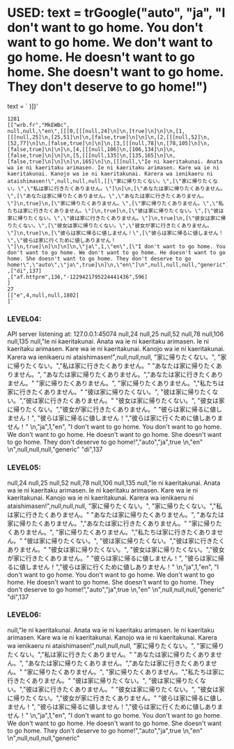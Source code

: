# USED: text = trGoogle("auto", "ja", "I don't want to go home. You don't want to go home. We don't want to go home. He doesn't want to go home. She doesn't want to go home. They don't deserve to go home!")

text = ` )]}'
	
	1281
	[["wrb.fr","MkEWBc",
	null,null,\"en\",[[[0,[[[null,24]\n]\n,[true]\n]\n]\n,[1,[[[null,25]\n,[25,51]\n]\n,[false,true]\n]\n]\n,[2,[[[null,52]\n,[52,77]\n]\n,[false,true]\n]\n]\n,[3,[[[null,78]\n,[78,105]\n]\n,[false,true]\n]\n]\n,[4,[[[null,106]\n,[106,134]\n]\n,[false,true]\n]\n]\n,[5,[[[null,135]\n,[135,165]\n]\n,[false,true]\n]\n]\n]\n,165]\n]\n,[[[null,\"Ie ni kaeritakunai. Anata wa ie ni kaeritaku arimasen. Ie ni kaeritaku arimasen. Kare wa ie ni kaeritakunai. Kanojo wa ie ni kaeritakunai. Karera wa ienikaeru ni ataishimasen!\",null,null,null,[[\"家に帰りたくない。\",[\"家に帰りたくない。\",\"私は家に行きたくありません。\"]\n]\n,[\"あなたは家に帰りたくありません。\",[\"あなたは家に帰りたくありません。\",\"あなたは家に行きたくありません。\"]\n,true]\n,[\"家に帰りたくありません。\",[\"家に帰りたくありません。\",\"私たちは家に行きたくありません。\"]\n,true]\n,[\"彼は家に帰りたくない。\",[\"彼は家に帰りたくない。\",\"彼は家に行きたくありません。\"]\n,true]\n,[\"彼女は家に帰りたくない。\",[\"彼女は家に帰りたくない。\",\"彼女が家に行きたくありません。\"]\n,true]\n,[\"彼らは家に帰るに値しません！\",[\"彼らは家に帰るに値しません！\",\"彼らは家に行くために値しありません！\"]\n,true]\n]\n]\n]\n,\"ja\",1,\"en\",[\"I don't want to go home. You don't want to go home. We don't want to go home. He doesn't want to go home. She doesn't want to go home. They don't deserve to go home!\",\"auto\",\"ja\",true]\n]\n,\"en\"]\n",null,null,null,"generic"]
	,["di",137]
	,["af.httprm",136,"-1229421795224441436",596]
	]
	27
	[["e",4,null,null,1802]
	]`




### LEVEL04:


API server listening at: 127.0.0.1:45074
null,24
null,25
null,52
null,78
null,106
null,135
null,\"Ie ni kaeritakunai. Anata wa ie ni kaeritaku arimasen. Ie ni kaeritaku arimasen. Kare wa ie ni kaeritakunai. Kanojo wa ie ni kaeritakunai. Karera wa ienikaeru ni ataishimasen!\",null,null,null,
\"家に帰りたくない。\",
\"家に帰りたくない。\",\"私は家に行きたくありません。\"
\"あなたは家に帰りたくありません。\",
\"あなたは家に帰りたくありません。\",\"あなたは家に行きたくありません。\"
\"家に帰りたくありません。\",
\"家に帰りたくありません。\",\"私たちは家に行きたくありません。\"
\"彼は家に帰りたくない。\",
\"彼は家に帰りたくない。\",\"彼は家に行きたくありません。\"
\"彼女は家に帰りたくない。\",
\"彼女は家に帰りたくない。\",\"彼女が家に行きたくありません。\"
\"彼らは家に帰るに値しません！\",
\"彼らは家に帰るに値しません！\",\"彼らは家に行くために値しありません！\"
\n,\"ja\",1,\"en\",
\"I don't want to go home. You don't want to go home. We don't want to go home. He doesn't want to go home. She doesn't want to go home. They don't deserve to go home!\",\"auto\",\"ja\",true
\n,\"en\"
\n",null,null,null,"generic"
"di",137



### LEVEL05:

null,24
null,25
null,52
null,78
null,106
null,135
null,\"Ie ni kaeritakunai. Anata wa ie ni kaeritaku arimasen. Ie ni kaeritaku arimasen. Kare wa ie ni kaeritakunai. Kanojo wa ie ni kaeritakunai. Karera wa ienikaeru ni ataishimasen!\",null,null,null,
\"家に帰りたくない。\",
\"家に帰りたくない。\",\"私は家に行きたくありません。\"
\"あなたは家に帰りたくありません。\",
\"あなたは家に帰りたくありません。\",\"あなたは家に行きたくありません。\"
\"家に帰りたくありません。\",
\"家に帰りたくありません。\",\"私たちは家に行きたくありません。\"
\"彼は家に帰りたくない。\",
\"彼は家に帰りたくない。\",\"彼は家に行きたくありません。\"
\"彼女は家に帰りたくない。\",
\"彼女は家に帰りたくない。\",\"彼女が家に行きたくありません。\"
\"彼らは家に帰るに値しません！\",
\"彼らは家に帰るに値しません！\",\"彼らは家に行くために値しありません！\"
\n,\"ja\",1,\"en\",
\"I don't want to go home. You don't want to go home. We don't want to go home. He doesn't want to go home. She doesn't want to go home. They don't deserve to go home!\",\"auto\",\"ja\",true
\n,\"en\"
\n",null,null,null,"generic"
"di",137


### LEVEL06:

null,\"Ie ni kaeritakunai. Anata wa ie ni kaeritaku arimasen. Ie ni kaeritaku arimasen. Kare wa ie ni kaeritakunai. Kanojo wa ie ni kaeritakunai. Karera wa ienikaeru ni ataishimasen!\",null,null,null,
\"家に帰りたくない。\",
\"家に帰りたくない。\",\"私は家に行きたくありません。\"
\"あなたは家に帰りたくありません。\",
\"あなたは家に帰りたくありません。\",\"あなたは家に行きたくありません。\"
\"家に帰りたくありません。\",
\"家に帰りたくありません。\",\"私たちは家に行きたくありません。\"
\"彼は家に帰りたくない。\",
\"彼は家に帰りたくない。\",\"彼は家に行きたくありません。\"
\"彼女は家に帰りたくない。\",
\"彼女は家に帰りたくない。\",\"彼女が家に行きたくありません。\"
\"彼らは家に帰るに値しません！\",
\"彼らは家に帰るに値しません！\",\"彼らは家に行くために値しありません！\"
\n,\"ja\",1,\"en\",
\"I don't want to go home. You don't want to go home. We don't want to go home. He doesn't want to go home. She doesn't want to go home. They don't deserve to go home!\",\"auto\",\"ja\",true
\n,\"en\"
\n",null,null,null,"generic"
